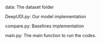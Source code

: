 data: The dataset folder

DeepUDI.py: Our model implementation

compare.py: Baselines implementation

main.py: The main function to run the codes.
